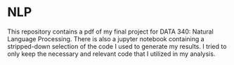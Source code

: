 # NLP
This repository contains a pdf of my final project for DATA 340: Natural Language Processing. There is also a jupyter notebook containing a stripped-down selection of the code I used to generate my results. I tried to only keep the necessary and relevant code that I utilized in my analysis.
